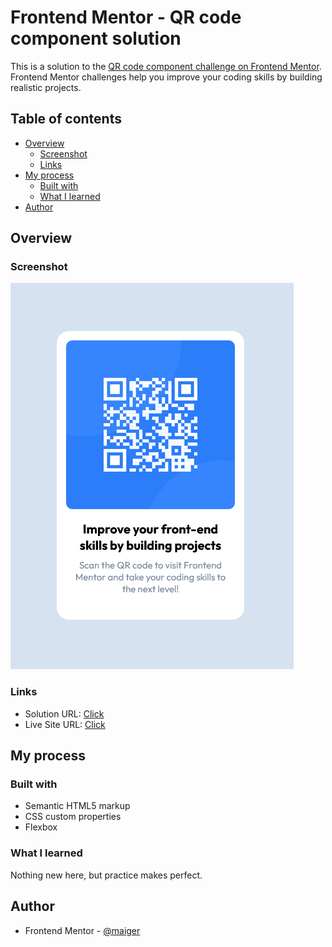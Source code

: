 # Frontend Mentor - QR code component solution

This is a solution to the [QR code component challenge on Frontend Mentor](https://www.frontendmentor.io/challenges/qr-code-component-iux_sIO_H). Frontend Mentor challenges help you improve your coding skills by building realistic projects.

## Table of contents

- [Overview](#overview)
  - [Screenshot](#screenshot)
  - [Links](#links)
- [My process](#my-process)
  - [Built with](#built-with)
  - [What I learned](#what-i-learned)
- [Author](#author)

## Overview

### Screenshot

![](./images/qr-code-component.png)

### Links

- Solution URL: [Click](https://github.com/maiger/fem-qr-code-component)
- Live Site URL: [Click](https://maiger.github.io/fem-qr-code-component/)

## My process

### Built with

- Semantic HTML5 markup
- CSS custom properties
- Flexbox

### What I learned

Nothing new here, but practice makes perfect.

## Author

- Frontend Mentor - [@maiger](https://www.frontendmentor.io/profile/maiger)
